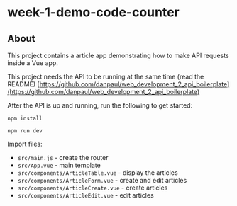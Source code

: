 # week-1-demo-code-counter

## About

This project contains a article app demonstrating how to make API requests inside a Vue app.

This project needs the API to be running at the same time (read the README) [https://github.com/danpaul/web_development_2_api_boilerplate](https://github.com/danpaul/web_development_2_api_boilerplate)

After the API is up and running, run the following to get started:

`npm install`

`npm run dev`

Import files:

- `src/main.js` - create the router
- `src/App.vue` - main template
- `src/components/ArticleTable.vue` - display the articles
- `src/components/ArticleForm.vue` - create and edit articles
- `src/components/ArticleCreate.vue` - create articles
- `src/components/ArticleEdit.vue` - edit articles
